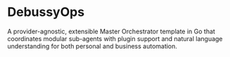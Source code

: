 # DebussyOps
A provider-agnostic, extensible Master Orchestrator template in Go that coordinates modular sub-agents with plugin support and natural language understanding for both personal and business automation.
